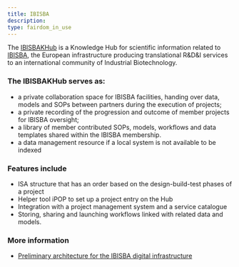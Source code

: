 ```yaml
---
title: IBISBA
description: 
type: fairdom_in_use
---
```



The [IBISBAKHub](https://hub.ibisba.eu) is a Knowledge Hub for scientific information related to [IBISBA](https://www.ibisba.eu), the European infrastructure producing translational R&D&I services to an international community of Industrial Biotechnology.

### The IBISBAKHub serves as:
* a private collaboration space for IBISBA facilities, handing over data, models and SOPs between partners during the execution of projects;
* a private recording of the progression and outcome of member projects for IBISBA oversight;
* a library of member  contributed SOPs, models, workflows and data templates shared within the IBISBA membership. 
* a data management resource if a local system is not available to be indexed

### Features include
* ISA structure that has an order based on the design-build-test phases of a project
* Helper tool iPOP to set up a project entry on the Hub 
* Integration with a project management system and a service catalogue
* Storing, sharing and launching workflows linked with related data and models.


### More information
   * [Preliminary architecture for the IBISBA digital infrastructure](https://doi.org/10.34701/ibisba.1.document.39.1)
